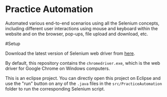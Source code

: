Practice Automation
==

Automated various end-to-end scenarios using all the Selenium concepts, including different user interactions using mouse and keyboard within the website and on the browser, pop-ups, file upload and download, etc.

#Setup

Download the latest version of Selenium web driver from [here](https://www.selenium.dev/downloads/). 

By default, this repository contains the `chromedriver.exe`, which is the web driver for Google Chrome on Windows computers. 

This is an eclipse project. You can directly open this project on Eclipse and use the "run" button on any of the `.java` files in the `src/PracticeAutomation` folder to run the corresponding Selenium script.
